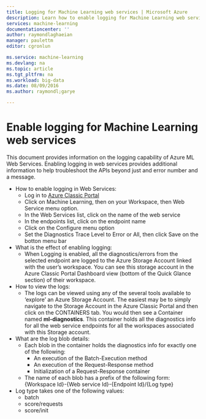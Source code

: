 ```yaml
---
title: Logging for Machine Learning web services | Microsoft Azure
description: Learn how to enable logging for Machine Learning web services. Logging provides additional information to help troubleshoot the APIs.
services: machine-learning
documentationcenter: ''
author: raymondlaghaeian
manager: paulettm
editor: cgronlun

ms.service: machine-learning
ms.devlang: na
ms.topic: article
ms.tgt_pltfrm: na
ms.workload: big-data
ms.date: 08/09/2016
ms.author: raymondl;garye

---
```

# Enable logging for Machine Learning web services
This document provides information on the logging capability of Azure ML Web Services. Enabling logging in web services provides additional information to help troubleshoot the APIs beyond just and error number and a message.  

* How to enable logging in Web Services:   
  * Log in to [Azure Classic Portal](https://manage.windowsazure.com/)
  * Click on Machine Learning, then on your Workspace, then Web Service menu option.
  * In the Web Services list, click on the name of the web service
  * In the endpoints list, click on the endpoint name
  * Click on the Configure menu option
  * Set the Diagnostics Trace Level to Error or All, then click Save on the botton menu bar
* What is the effect of enabling logging:  
  * When Logging is enabled, all the diagnostics/errors from the selected endpoint are logged to the Azure Storage Account linked with the user’s workspace. You can see this storage account in the Azure Classic Portal Dashboard view (bottom of the Quick Glance section) of their workspace.  
* How to view the logs:  
  * The logs can be viewed using any of the several tools available to ‘explore’ an Azure Storage Account. The easiest may be to simply navigate to the Storage Account in the Azure Classic Portal and then click on the CONTAINERS tab. You would then see a Container named **ml-diagnostics**. This container holds all the diagnostics info for all the web service endpoints for all the workspaces associated with this Storage account.  
* What are the log blob details:  
  * Each blob in the container holds the diagnostics info for exactly one of the following:
    * An execution of the Batch-Execution method  
    * An execution of the Request-Response method  
    * Initialization of a Request-Response container  
  * The name of each blob has a prefix of the following form: {Workspace Id}-{Web service Id}-{Endpoint Id}/{Log type}  
* Log type takes one of the following values:  
  * batch  
  * score/requests  
  * score/init  

